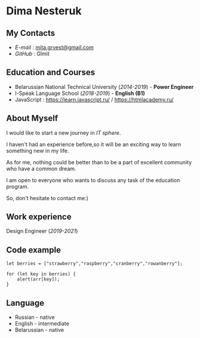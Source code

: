 # Dima Nesteruk

## My Contacts

* *E-mail* :  <mita.grvest@gmail.com>
* *GitHub* :  Glmit
## Education and Courses

* Belarussian National Technical University (*2014-2019*) - **Power Engineer**
* I-Speak Language School (*2018-2019*) -  **English  (B1)**
* JavaScript :  <https://learn.javascript.ru/>  /  <https://htmlacademy.ru/> 

## About Myself

  I would like to start a new journey in *IT sphere*. 
    
  I haven't had an experience before,so it will be an exciting way to learn something new in my life.
  
  As for me, nothing  could be better than to be a part of excellent community who have a common dream.

  I am open to everyone who wants to discuss any task of the education program.

  So, don't hesitate to contact me:) 
## Work experience

Design Engineer (*2019-2021*)

## Code example

```
let berries = ["strawberry","raspberry","cranberry","rowanberry"];

for (let key in berries) {
    alert(arr[key]);
}
```
## Language 

* Russian - native
* English - intermediate 
* Belarussian - native